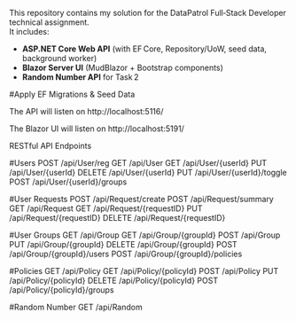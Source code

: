 This repository contains my solution for the DataPatrol Full‑Stack Developer technical assignment.  
It includes:

- **ASP.NET Core Web API** (with EF Core, Repository/UoW, seed data, background worker)  
- **Blazor Server UI** (MudBlazor + Bootstrap components)  
- **Random Number API** for Task 2

#Apply EF Migrations & Seed Data

The API will listen on http://localhost:5116/

The Blazor UI will listen on http://localhost:5191/

RESTful API Endpoints

#Users
POST /api/User/reg
GET /api/User
GET /api/User/{userId}
PUT /api/User/{userId}
DELETE /api/User/{userId}
PUT /api/User/{userId}/toggle
POST /api/User/{userId}/groups

#User Requests
POST /api/Request/create
POST /api/Request/summary
GET /api/Request
GET /api/Request/{requestID}
PUT /api/Request/{requestID}
DELETE /api/Request/{requestID}

#User Groups
GET /api/Group
GET /api/Group/{groupId}
POST /api/Group
PUT /api/Group/{groupId}
DELETE /api/Group/{groupId}
POST /api/Group/{groupId}/users
POST /api/Group/{groupId}/policies

#Policies
GET /api/Policy
GET /api/Policy/{policyId}
POST /api/Policy
PUT /api/Policy/{policyId}
DELETE /api/Policy/{policyId}
POST /api/Policy/{policyId}/groups

#Random Number
GET /api/Random
